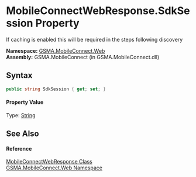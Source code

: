 MobileConnectWebResponse.SdkSession Property
============================================
If caching is enabled this will be required in the steps following discovery

**Namespace:** [GSMA.MobileConnect.Web][1]  
**Assembly:** GSMA.MobileConnect (in GSMA.MobileConnect.dll)

Syntax
------

```csharp
public string SdkSession { get; set; }
```

#### Property Value
Type: [String][2]

See Also
--------

#### Reference
[MobileConnectWebResponse Class][3]  
[GSMA.MobileConnect.Web Namespace][1]  

[1]: ../README.md
[2]: http://msdn.microsoft.com/en-us/library/s1wwdcbf
[3]: README.md
[4]: ../../_icons/Help.png